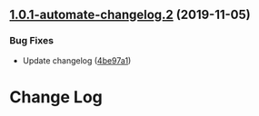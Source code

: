 ## [1.0.1-automate-changelog.2](https://github.com/prijip/gofind/compare/v1.0.1-automate-changelog.1@automate-changelog...v1.0.1-automate-changelog.2@automate-changelog) (2019-11-05)


### Bug Fixes

* Update changelog ([4be97a1](https://github.com/prijip/gofind/commit/4be97a1a74eac00ebce154189e0d691e6f645df2))

# Change Log
